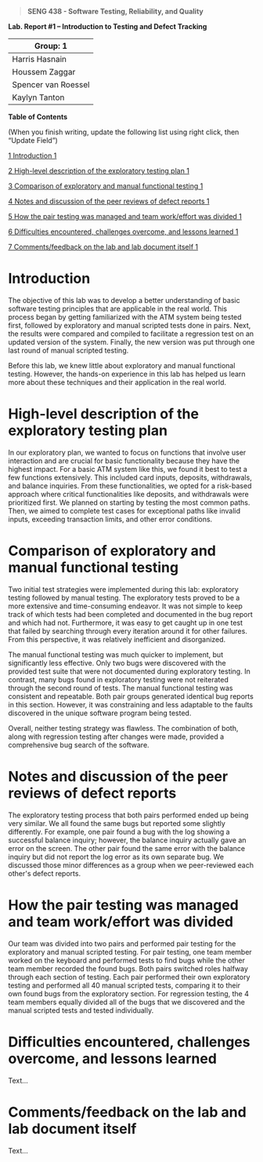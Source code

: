 >   **SENG 438 - Software Testing, Reliability, and Quality**

**Lab. Report \#1 – Introduction to Testing and Defect Tracking**

| Group: 1     |
|-----------------|
| Harris Hasnain               |   
| Houssem Zaggar             |   
| Spencer van Roessel               |   
| Kaylyn Tanton               |   


**Table of Contents**

(When you finish writing, update the following list using right click, then
“Update Field”)

[1 Introduction	1](#_Toc439194677)

[2 High-level description of the exploratory testing plan	1](#_Toc439194678)

[3 Comparison of exploratory and manual functional testing	1](#_Toc439194679)

[4 Notes and discussion of the peer reviews of defect reports	1](#_Toc439194680)

[5 How the pair testing was managed and team work/effort was
divided	1](#_Toc439194681)

[6 Difficulties encountered, challenges overcome, and lessons
learned	1](#_Toc439194682)

[7 Comments/feedback on the lab and lab document itself	1](#_Toc439194683)

# Introduction

The objective of this lab was to develop a better understanding of basic software testing principles that are applicable in the real world. This process began by getting familiarized with the ATM system being tested first, followed by exploratory and manual scripted tests done in pairs. Next, the results were compared and compiled to facilitate a regression test on an updated version of the system. Finally, the new version was put through one last round of manual scripted testing.

Before this lab, we knew little about exploratory and manual functional testing. However, the hands-on experience in this lab has helped us learn more about these techniques and their application in the real world.

# High-level description of the exploratory testing plan

In our exploratory plan, we wanted to focus on functions that involve user interaction and are crucial for basic functionality because they have the highest impact. For a basic ATM system like this, we found it best to test a few functions extensively. This included card inputs, deposits, withdrawals, and balance inquiries. From these functionalities, we opted for a risk-based approach where critical functionalities like deposits, and withdrawals were prioritized first. We planned on starting by testing the most common paths. Then, we aimed to complete test cases for exceptional paths like invalid inputs, exceeding transaction limits, and other error conditions. 

# Comparison of exploratory and manual functional testing

Two initial test strategies were implemented during this lab: exploratory testing followed by manual testing. The exploratory tests proved to be a more extensive and time-consuming endeavor. It was not simple to keep track of which tests had been completed and documented in the bug report and which had not. Furthermore, it was easy to get caught up in one test that failed by searching through every iteration around it for other failures. From this perspective, it was relatively inefficient and disorganized. 

The manual functional testing was much quicker to implement, but significantly less effective. Only two bugs were discovered with the provided test suite that were not documented during exploratory testing. In contrast, many bugs found in exploratory testing were not reiterated through the second round of tests. The manual functional testing was consistent and repeatable. Both pair groups generated identical bug reports in this section. However, it was constraining and less adaptable to the faults discovered in the unique software program being tested. 

Overall, neither testing strategy was flawless. The combination of both, along with regression testing after changes were made, provided a comprehensive bug search of the software. 

# Notes and discussion of the peer reviews of defect reports

The exploratory testing process that both pairs performed ended up being very similar. We all found the same bugs but reported some slightly differently. For example, one pair found a bug with the log showing a successful balance inquiry; however, the balance inquiry actually gave an error on the screen. The other pair found the same error with the balance inquiry but did not report the log error as its own separate bug. We discussed those minor differences as a group when we peer-reviewed each other's defect reports. 

# How the pair testing was managed and team work/effort was divided 

Our team was divided into two pairs and performed pair testing for the exploratory and manual scripted testing. For pair testing, one team member worked on the keyboard and performed tests to find bugs while the other team member recorded the found bugs. Both pairs switched roles halfway through each section of testing. Each pair performed their own exploratory testing and performed all 40 manual scripted tests, comparing it to their own found bugs from the exploratory section. For regression testing, the 4 team members equally divided all of the bugs that we discovered and the manual scripted tests and tested individually.

# Difficulties encountered, challenges overcome, and lessons learned

Text…

# Comments/feedback on the lab and lab document itself

Text…
